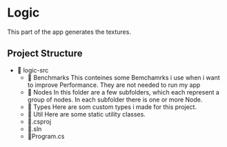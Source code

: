 # Logic
This part of the app generates the textures.

## Project Structure
- 📁 logic-src
  - 📁 Benchmarks
    This conteines some Bemchamrks i use when i want to improve Performance. They are not needed to run my app
  - 📁 Nodes
    In this folder are a few subfolders, which each represent a group of nodes. In each subfolder there is one or more Node. 
  - 📁 Types
    Here are som custom types i made for this project.
  - 📁 Util
    Here are some static utility classes.
  - 📄.csproj
  - 📄.sln
  - 📄Program.cs
